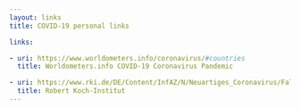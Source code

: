 ```yaml
---
layout: links
title: COVID-19 personal links

links:

- uri: https://www.worldometers.info/coronavirus/#countries
  title: Worldometers.info COVID-19 Coronavirus Pandemic

- uri: https://www.rki.de/DE/Content/InfAZ/N/Neuartiges_Coronavirus/Fallzahlen.html
  title: Robert Koch-Institut
---
```

